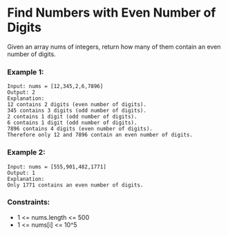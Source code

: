 # Find Numbers with Even Number of Digits

Given an array nums of integers, return how many of them contain an even number of digits.

### Example 1:

```
Input: nums = [12,345,2,6,7896]
Output: 2
Explanation:
12 contains 2 digits (even number of digits).
345 contains 3 digits (odd number of digits).
2 contains 1 digit (odd number of digits).
6 contains 1 digit (odd number of digits).
7896 contains 4 digits (even number of digits).
Therefore only 12 and 7896 contain an even number of digits.
```

### Example 2:

```
Input: nums = [555,901,482,1771]
Output: 1
Explanation:
Only 1771 contains an even number of digits.
```

### Constraints:

- 1 <= nums.length <= 500
- 1 <= nums[i] <= 10^5
